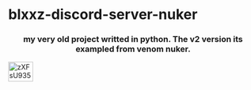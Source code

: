 # blxxz-discord-server-nuker
<h3 align="center">my very old project writted in python. The v2 version its exampled from venom nuker.</h3>

<a href="https://discord.gg/zXFsU935HD" target="blank"><img align="center" src="https://raw.githubusercontent.com/rahuldkjain/github-profile-readme-generator/master/src/images/icons/Social/discord.svg" alt="zXFsU935HD" height="40" width="50" /></a>

